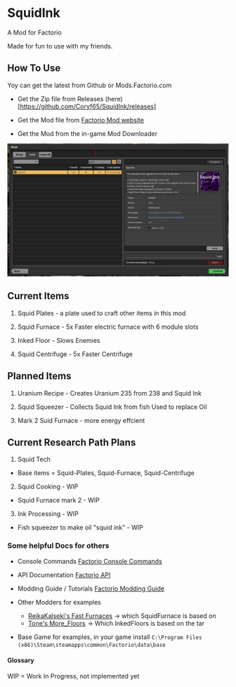 # SquidInk

A Mod for Factorio

Made for fun to use with my friends.

## How To Use

Yoy can get the latest from Github or Mods.Factorio.com

- Get the Zip file from Releases (here)[https://github.com/Coryf65/SquidInk/releases]

- Get the Mod file from [Factorio Mod website](https://mods.factorio.com/mod/SquidInk)

- Get the Mod from the in-game Mod Downloader 

![in game mod launcher](/imagesForReadme/in_game_launcher.PNG)


## Current Items

1. Squid Plates - a plate used to craft other items in this mod

2. Squid Furnace - 5x Faster electric furnace with 6 module slots

3. Inked Floor - Slows Enemies

4. Squid Centrifuge - 5x Faster Centrifuge

## Planned Items

1. Uranium Recipe - Creates Uranium 235 from 238 and Squid Ink

2. Squid Squeezer - Collects Squid Ink from fish Used to replace Oil

3. Mark 2 Suid Furnace - more energy effcient

## Current Research Path Plans

1. Squid Tech

  - Base items = Squid-Plates, Squid-Furnace, Squid-Centrifuge

2. Squid Cooking - WIP

  - Squid Furnace mark 2 - WIP
  
3. Ink Processing - WIP

  - Fish squeezer to make oil "squid ink" - WIP


### Some helpful Docs for others

- Console Commands
[Factorio Console Commands](https://wiki.factorio.com/Console)

- API Documentation
[Factorio API](https://lua-api.factorio.com/latest/)

- Modding Guide / Tutorials
[Factorio Modding Guide](https://wiki.factorio.com/Modding)

- Other Modders for examples
  - [ReikaKalseki's Fast Furnaces](https://github.com/ReikaKalseki/FastFurnaces) -> which SquidFurnace is based on
  - [Tone's More_Floors](https://mods.factorio.com/mod/More_Floors) -> Which InkedFloors is based on the tar

- Base Game for examples, in your game install
`C:\Program Files (x86)\Steam\steamapps\common\Factorio\data\base`

#### Glossary

WIP = Work In Progress, not implemented yet
